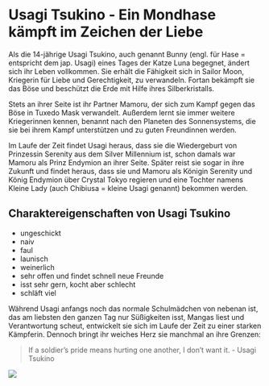 # Usagi Tsukino - Ein Mondhase kämpft im Zeichen der Liebe

Als die 14-jährige Usagi Tsukino, auch genannt Bunny (engl. für Hase = entspricht dem jap. Usagi)  eines Tages der Katze Luna begegnet, ändert sich ihr Leben vollkommen. Sie erhält die Fähigkeit sich in Sailor Moon, Kriegerin für Liebe und Gerechtigkeit, zu verwandeln. Fortan bekämpft sie das Böse und beschützt die Erde mit Hilfe ihres Silberkristalls.

Stets an ihrer Seite ist ihr Partner Mamoru, der sich zum Kampf gegen das Böse in Tuxedo Mask verwandelt. Außerdem lernt sie immer weitere Kriegerinnen kennen, benannt nach den Planeten des Sonnensystems, die sie bei ihrem Kampf unterstützen und zu guten Freundinnen werden. 

Im Laufe der Zeit findet Usagi heraus, dass sie die Wiedergeburt von Prinzessin Serenity aus dem Silver Millennium ist, schon damals war Mamoru als Prinz Endymion an ihrer Seite. Später reist sie sogar in ihre Zukunft und findet heraus, dass sie und Mamoru als Königin Serenity und König Endymion über Crystal Tokyo regieren und eine Tochter namens Kleine Lady (auch Chibiusa = kleine Usagi genannt) bekommen werden.

## Charaktereigenschaften von Usagi Tsukino

* ungeschickt
* naiv
* faul
* launisch
* weinerlich
* sehr offen und findet schnell neue Freunde
* isst sehr gern, kocht aber schlecht
* schläft viel

Während Usagi anfangs noch das normale Schulmädchen von nebenan ist, das am liebsten den ganzen Tag nur Süßigkeiten isst, Mangas liest und Verantwortung scheut, entwickelt sie sich im Laufe der Zeit zu einer starken Kämpferin. Dennoch bringt ihr weiches Herz sie manchmal an ihre Grenzen:
> If a soldier’s pride means hurting one another, I don’t want it. - Usagi Tsukino

<img src="https://vignette.wikia.nocookie.net/sailor-moon/images/6/6a/Usagi-0.jpg/revision/latest?cb=20160903213621&path-prefix=de"/>